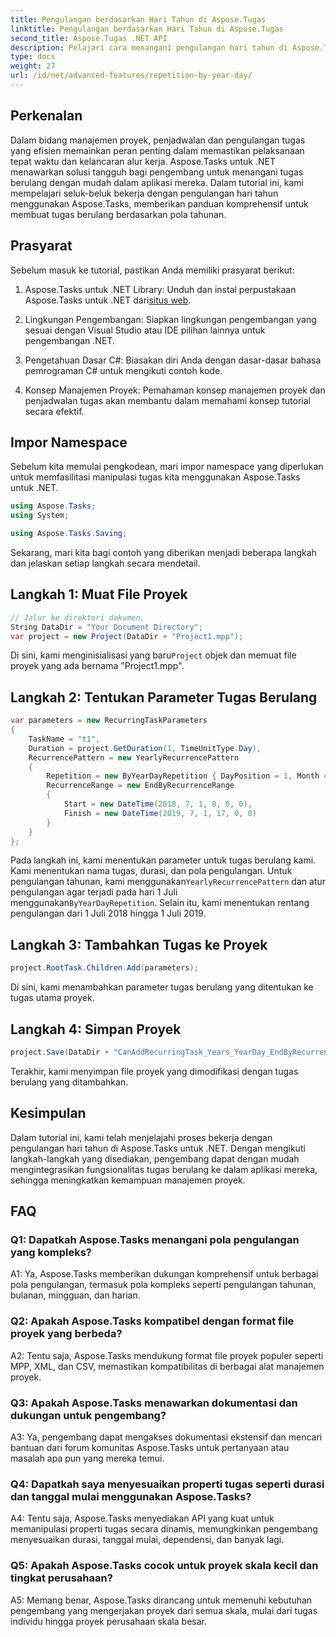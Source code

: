 ```yaml
---
title: Pengulangan berdasarkan Hari Tahun di Aspose.Tugas
linktitle: Pengulangan berdasarkan Hari Tahun di Aspose.Tugas
second_title: Aspose.Tugas .NET API
description: Pelajari cara menangani pengulangan hari tahun di Aspose.Tasks untuk .NET guna menyederhanakan manajemen tugas berulang secara efisien.
type: docs
weight: 27
url: /id/net/advanced-features/repetition-by-year-day/
---
```

## Perkenalan

Dalam bidang manajemen proyek, penjadwalan dan pengulangan tugas yang efisien memainkan peran penting dalam memastikan pelaksanaan tepat waktu dan kelancaran alur kerja. Aspose.Tasks untuk .NET menawarkan solusi tangguh bagi pengembang untuk menangani tugas berulang dengan mudah dalam aplikasi mereka. Dalam tutorial ini, kami mempelajari seluk-beluk bekerja dengan pengulangan hari tahun menggunakan Aspose.Tasks, memberikan panduan komprehensif untuk membuat tugas berulang berdasarkan pola tahunan.

## Prasyarat

Sebelum masuk ke tutorial, pastikan Anda memiliki prasyarat berikut:

1.  Aspose.Tasks untuk .NET Library: Unduh dan instal perpustakaan Aspose.Tasks untuk .NET dari[situs web](https://releases.aspose.com/tasks/net/).
   
2. Lingkungan Pengembangan: Siapkan lingkungan pengembangan yang sesuai dengan Visual Studio atau IDE pilihan lainnya untuk pengembangan .NET.

3. Pengetahuan Dasar C#: Biasakan diri Anda dengan dasar-dasar bahasa pemrograman C# untuk mengikuti contoh kode.

4. Konsep Manajemen Proyek: Pemahaman konsep manajemen proyek dan penjadwalan tugas akan membantu dalam memahami konsep tutorial secara efektif.

## Impor Namespace

Sebelum kita memulai pengkodean, mari impor namespace yang diperlukan untuk memfasilitasi manipulasi tugas kita menggunakan Aspose.Tasks untuk .NET.

```csharp
using Aspose.Tasks;
using System;

using Aspose.Tasks.Saving;

```

Sekarang, mari kita bagi contoh yang diberikan menjadi beberapa langkah dan jelaskan setiap langkah secara mendetail.

## Langkah 1: Muat File Proyek

```csharp
// Jalur ke direktori dokumen.
String DataDir = "Your Document Directory";
var project = new Project(DataDir + "Project1.mpp");
```

 Di sini, kami menginisialisasi yang baru`Project` objek dan memuat file proyek yang ada bernama "Project1.mpp".

## Langkah 2: Tentukan Parameter Tugas Berulang

```csharp
var parameters = new RecurringTaskParameters
{
    TaskName = "t1",
    Duration = project.GetDuration(1, TimeUnitType.Day),
    RecurrencePattern = new YearlyRecurrencePattern
    {
        Repetition = new ByYearDayRepetition { DayPosition = 1, Month = Month.July },
        RecurrenceRange = new EndByRecurrenceRange
        {
            Start = new DateTime(2018, 7, 1, 8, 0, 0),
            Finish = new DateTime(2019, 7, 1, 17, 0, 0)
        }
    }
};
```

 Pada langkah ini, kami menentukan parameter untuk tugas berulang kami. Kami menentukan nama tugas, durasi, dan pola pengulangan. Untuk pengulangan tahunan, kami menggunakan`YearlyRecurrencePattern` dan atur pengulangan agar terjadi pada hari 1 Juli menggunakan`ByYearDayRepetition`. Selain itu, kami menentukan rentang pengulangan dari 1 Juli 2018 hingga 1 Juli 2019.

## Langkah 3: Tambahkan Tugas ke Proyek

```csharp
project.RootTask.Children.Add(parameters);
```

Di sini, kami menambahkan parameter tugas berulang yang ditentukan ke tugas utama proyek.

## Langkah 4: Simpan Proyek

```csharp
project.Save(DataDir + "CanAddRecurringTask_Years_YearDay_EndByRecurrenceRange_Test.mpp", SaveFileFormat.Mpp);
```

Terakhir, kami menyimpan file proyek yang dimodifikasi dengan tugas berulang yang ditambahkan.

## Kesimpulan

Dalam tutorial ini, kami telah menjelajahi proses bekerja dengan pengulangan hari tahun di Aspose.Tasks untuk .NET. Dengan mengikuti langkah-langkah yang disediakan, pengembang dapat dengan mudah mengintegrasikan fungsionalitas tugas berulang ke dalam aplikasi mereka, sehingga meningkatkan kemampuan manajemen proyek.

## FAQ

### Q1: Dapatkah Aspose.Tasks menangani pola pengulangan yang kompleks?

A1: Ya, Aspose.Tasks memberikan dukungan komprehensif untuk berbagai pola pengulangan, termasuk pola kompleks seperti pengulangan tahunan, bulanan, mingguan, dan harian.

### Q2: Apakah Aspose.Tasks kompatibel dengan format file proyek yang berbeda?

A2: Tentu saja, Aspose.Tasks mendukung format file proyek populer seperti MPP, XML, dan CSV, memastikan kompatibilitas di berbagai alat manajemen proyek.

### Q3: Apakah Aspose.Tasks menawarkan dokumentasi dan dukungan untuk pengembang?

A3: Ya, pengembang dapat mengakses dokumentasi ekstensif dan mencari bantuan dari forum komunitas Aspose.Tasks untuk pertanyaan atau masalah apa pun yang mereka temui.

### Q4: Dapatkah saya menyesuaikan properti tugas seperti durasi dan tanggal mulai menggunakan Aspose.Tasks?

A4: Tentu saja, Aspose.Tasks menyediakan API yang kuat untuk memanipulasi properti tugas secara dinamis, memungkinkan pengembang menyesuaikan durasi, tanggal mulai, dependensi, dan banyak lagi.

### Q5: Apakah Aspose.Tasks cocok untuk proyek skala kecil dan tingkat perusahaan?

A5: Memang benar, Aspose.Tasks dirancang untuk memenuhi kebutuhan pengembang yang mengerjakan proyek dari semua skala, mulai dari tugas individu hingga proyek perusahaan skala besar.